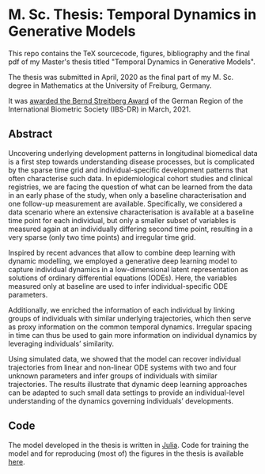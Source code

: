# M. Sc. Thesis: Temporal Dynamics in Generative Models

This repo contains the TeX sourcecode, figures, bibliography and the final pdf of my Master's thesis titled "Temporal Dynamics in Generative Models". 

The thesis was submitted in April, 2020 as the final part of my M. Sc. degree in Mathematics at the University of Freiburg, Germany. 

It was [awarded the Bernd Streitberg Award](http://www.biometrische-gesellschaft.de/en/nachwuchs/bernd-streitbergpreis/die-preistraeger.html)  of the German Region of the International Biometric Society (IBS-DR) in March, 2021.

## Abstract

Uncovering underlying development patterns in longitudinal biomedical data is a first step towards understanding disease processes, but is complicated by the sparse time grid and individual-specific development patterns that often characterise such data. In epidemiological cohort studies and clinical registries, we are facing the question of what can be learned from the data in an early phase of the study, when only a baseline characterisation and one follow-up measurement are available. Specifically, we considered a data scenario where an extensive characterisation is available at a baseline time point for each individual, but only a smaller subset of variables is measured again at an individually differing second time point, resulting in a very sparse (only two time points) and irregular time grid. 

Inspired by recent advances that allow to combine deep learning with dynamic modelling, we employed a generative deep learning model to capture individual dynamics in a low-dimensional latent representation as solutions of ordinary differential equations (ODEs). Here, the variables measured only at baseline are used to infer individual-specific ODE parameters. 

Additionally, we enriched the information of each individual by linking groups of individuals with similar underlying trajectories, which then serve as proxy information on the common temporal dynamics. Irregular spacing in time can thus be used to gain more information on individual dynamics by leveraging individuals’ similarity. 

Using simulated data, we showed that the model can recover individual trajectories from linear and non-linear ODE systems with two and four unknown parameters and infer groups of individuals with similar trajectories. The results illustrate that dynamic deep learning approaches can be adapted to such small data settings to provide an individual-level understanding of the dynamics governing individuals’ developments. 

## Code 

The model developed in the thesis is written in [Julia](https://julialang.org). Code for training the model and for reproducing (most of) the figures in the thesis is available [here](https://github.com/maren-ha/DeepDynamicModelingWithJust2TimePoints). 
